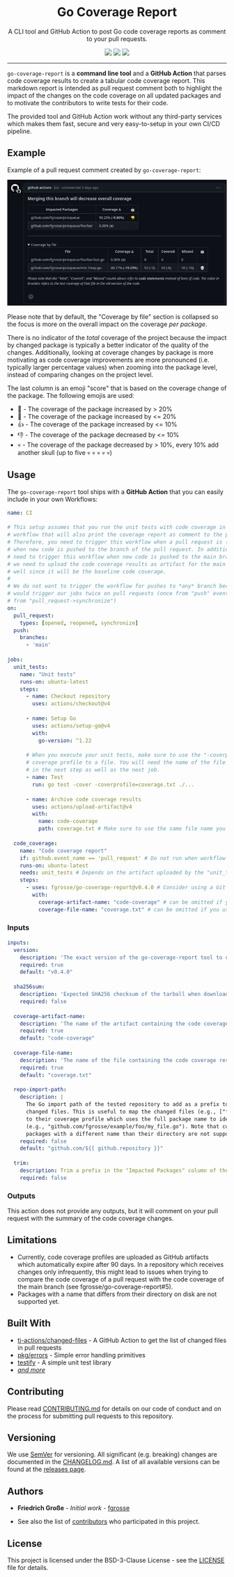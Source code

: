 <h1 align="center">Go Coverage Report</h1>
<p align="center">A CLI tool and GitHub Action to post Go code coverage reports as comment to your pull requests.</p>
<p align="center">
    <a href="https://github.com/fgrosse/go-coverage-report/releases"><img src="https://img.shields.io/github/tag/fgrosse/go-coverage-report.svg?label=version&color=brightgreen"></a>
    <a href="https://github.com/fgrosse/go-coverage-report/actions/workflows/ci.yml"><img src="https://github.com/fgrosse/go-coverage-report/actions/workflows/ci.yml/badge.svg"></a>
    <a href="https://github.com/fgrosse/go-coverage-report/blob/master/LICENSE"><img src="https://img.shields.io/badge/license-BSD--3--Clause-blue.svg"></a>
</p>

--- 

`go-coverage-report` is a **command line tool** and a **GitHub Action** that
parses code coverage results to create a tabular code coverage report. This
markdown report is intended as pull request comment both to highlight the
impact of the changes on the code coverage on all updated packages and to 
motivate the contributors to write tests for their code.

The provided tool and GitHub Action work without any third-party services
which makes them fast, secure and very easy-to-setup in your own CI/CD pipeline.

## Example

Example of a pull request comment created by `go-coverage-report`:

![Example of a pull request comment created by go-coverage-report](screenshot.png)

Please note that by default, the "Coverage by file" section is collapsed so the focus
is more on the overall impact on the coverage _per package_.

There is no indicator of the _total_ coverage of the project because the impact by
changed package is typically a better indicator of the quality of the changes.
Additionally, looking at coverage changes by package is more motivating as code coverage improvements are more pronounced (i.e. typically larger percentage values) when zooming
into the package level, instead of comparing changes on the project level.

The last column is an emoji "score" that is based on the coverage change of the package.
The following emojis are used:

* :star2: - The coverage of the package increased by > 20%
* :tada: - The coverage of the package increased by <= 20%
* :thumbsup: - The coverage of the package increased by <= 10%
* :thumbsdown: - The coverage of the package decreased by <= 10%
* :skull: - The coverage of the package decreased by > 10%, every 10% add another skull (up to five :skull: :skull: :skull: :skull: :skull:)

## Usage

The `go-coverage-report` tool ships with a **GitHub Action** that you can easily
include in your own Workflows:

```yaml
name: CI

# This setup assumes that you run the unit tests with code coverage in the same
# workflow that will also print the coverage report as comment to the pull request. 
# Therefore, you need to trigger this workflow when a pull request is (re)opened or
# when new code is pushed to the branch of the pull request. In addition, you also
# need to trigger this workflow when new code is pushed to the main branch because 
# we need to upload the code coverage results as artifact for the main branch as
# well since it will be the baseline code coverage.
# 
# We do not want to trigger the workflow for pushes to *any* branch because this
# would trigger our jobs twice on pull requests (once from "push" event and once
# from "pull_request->synchronize")
on:
  pull_request:
    types: [opened, reopened, synchronize]
  push:
    branches:
      - 'main'

jobs:
  unit_tests:
    name: "Unit tests"
    runs-on: ubuntu-latest
    steps:
      - name: Checkout repository
        uses: actions/checkout@v4

      - name: Setup Go
        uses: actions/setup-go@v4
        with:
          go-version: ^1.22

      # When you execute your unit tests, make sure to use the "-coverprofile" flag to write a 
      # coverage profile to a file. You will need the name of the file (e.g. "coverage.txt")
      # in the next step as well as the next job.
      - name: Test
        run: go test -cover -coverprofile=coverage.txt ./...

      - name: Archive code coverage results
        uses: actions/upload-artifact@v4
        with:
          name: code-coverage
          path: coverage.txt # Make sure to use the same file name you chose for the "-coverprofile" in the "Test" step

  code_coverage:
    name: "Code coverage report"
    if: github.event_name == 'pull_request' # Do not run when workflow is triggered by push to main branch
    runs-on: ubuntu-latest
    needs: unit_tests # Depends on the artifact uploaded by the "unit_tests" job
    steps:
      - uses: fgrosse/go-coverage-report@v0.4.0 # Consider using a Git revision for maximum security
        with:
          coverage-artifact-name: "code-coverage" # can be omitted if you used this default value
          coverage-file-name: "coverage.txt" # can be omitted if you used this default value
```


### Inputs

<!-- Could use embedmd like this: [embedmd]:# (action.yml yaml /inputs:/ /# end of inputs/) -->
```yaml
inputs:
  version:
    description: 'The exact version of the go-coverage-report tool to use.'
    required: true
    default: "v0.4.0"

  sha256sum:
    description: 'Expected SHA256 checksum of the tarball when downloading the go-coverage-report binary.'
    required: false

  coverage-artifact-name:
    description: 'The name of the artifact containing the code coverage results.'
    required: true
    default: "code-coverage"

  coverage-file-name:
    description: 'The name of the file containing the code coverage results.'
    required: true
    default: "coverage.txt"

  repo-import-path:
    description: |
      The Go import path of the tested repository to add as a prefix to all paths of the
      changed files. This is useful to map the changed files (e.g., ["foo/my_file.go"]
      to their coverage profile which uses the full package name to identify the files
      (e.g., "github.com/fgrosse/example/foo/my_file.go"). Note that currently, 
      packages with a different name than their directory are not supported.
    required: false
    default: "github.com/${{ github.repository }}"

  trim:
    description: Trim a prefix in the "Impacted Packages" column of the markdown report.
    required: false
```

### Outputs

This action does not provide any outputs, but it will comment on your pull request
with the summary of the code coverage changes.

## Limitations

- Currently, code coverage profiles are uploaded as GitHub artifacts which automatically expire after 90 days.
  In a repository which receives changes only infrequently, this might lead to issues when trying to compare
  the code coverage of a pull request with the code coverage of the main branch (see fgrosse/go-coverage-report#5).  
- Packages with a name that differs from their directory on disk are not supported yet.

## Built With

* [tj-actions/changed-files](https://github.com/tj-actions/changed-files) - A GitHub Action to get the list of changed files in pull requests
* [pkg/errors](https://github.com/pkg/errors) - Simple error handling primitives
* [testify](https://github.com/stretchr/testify) - A simple unit test library
* _[and more][built-with]_

## Contributing

Please read [CONTRIBUTING.md](CONTRIBUTING.md) for details on our code of
conduct and on the process for submitting pull requests to this repository.

## Versioning

We use [SemVer](http://semver.org/) for versioning.
All significant (e.g. breaking) changes are documented in the [CHANGELOG.md](CHANGELOG.md).
A list of all available versions can be found at the [releases page][releases].

## Authors

- **Friedrich Große** - *Initial work* - [fgrosse](https://github.com/fgrosse)

- See also the list of [contributors][contributors] who participated in this project.

## License

This project is licensed under the BSD-3-Clause License - see the [LICENSE](LICENSE) file for details.

[releases]: https://github.com/fgrosse/go-coverage-report/release
[contributors]: https://github.com/fgrosse/go-coverage-report/contributors
[built-with]: go.mod
